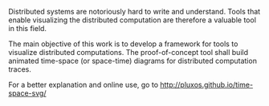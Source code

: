 Distributed systems are notoriously hard to write and understand. Tools that enable visualizing the distributed computation are therefore a valuable tool in this field.

The main objective of this work is to develop a framework for tools to visualize distributed computations. The proof-of-concept tool shall build animated time-space (or space-time) diagrams for distributed computation traces.

For a better explanation and online use, go to http://pluxos.github.io/time-space-svg/
